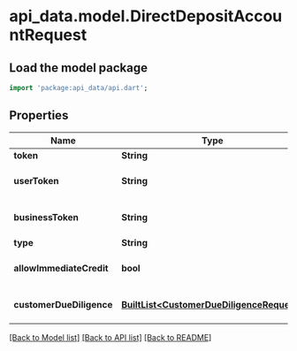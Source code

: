 # api_data.model.DirectDepositAccountRequest

## Load the model package
```dart
import 'package:api_data/api.dart';
```

## Properties
Name | Type | Description | Notes
------------ | ------------- | ------------- | -------------
**token** | **String** |  | [optional] 
**userToken** | **String** | Required if 'business_token' is null | [optional] 
**businessToken** | **String** | Required if 'user_token' is null | [optional] 
**type** | **String** |  | [optional] 
**allowImmediateCredit** | **bool** |  | [optional] [default to false]
**customerDueDiligence** | [**BuiltList&lt;CustomerDueDiligenceRequest&gt;**](CustomerDueDiligenceRequest.md) | Required if account type = Checking | [optional] 

[[Back to Model list]](../README.md#documentation-for-models) [[Back to API list]](../README.md#documentation-for-api-endpoints) [[Back to README]](../README.md)



